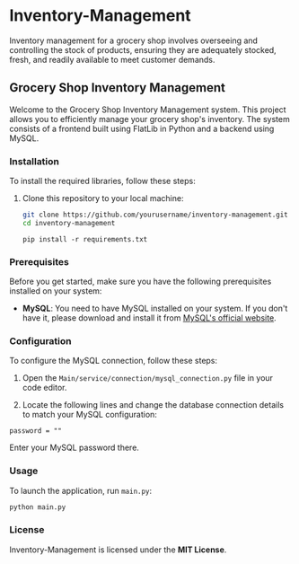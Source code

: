 # Inventory-Management

Inventory management for a grocery shop involves overseeing and controlling the stock of products, ensuring they are adequately stocked, fresh, and readily available to meet customer demands.

## Grocery Shop Inventory Management

Welcome to the Grocery Shop Inventory Management system. This project allows you to efficiently manage your grocery shop's inventory. The system consists of a frontend built using FlatLib in Python and a backend using MySQL.

### Installation

To install the required libraries, follow these steps:

1. Clone this repository to your local machine:
   ```sh
   git clone https://github.com/yourusername/inventory-management.git
   cd inventory-management
   ```
   ```
   pip install -r requirements.txt
   ```

### Prerequisites

Before you get started, make sure you have the following prerequisites installed on your system:

- **MySQL**: You need to have MySQL installed on your system. If you don't have it, please download and install it from [MySQL's official website](https://dev.mysql.com/downloads/).

### Configuration

To configure the MySQL connection, follow these steps:


1. Open the `Main/service/connection/mysql_connection.py` file in your code editor.

2. Locate the following lines and change the database connection details to match your MySQL configuration:

```
password = ""
```

Enter your MySQL password there.

### Usage

To launch the application, run `main.py`:

```bash
python main.py
```

### License
Inventory-Management is licensed under the **MIT License**.

